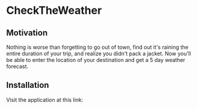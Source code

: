 # CheckTheWeather

## Motivation 
Nothing is worse than forgetting to go out of town, find out it's raining the entire duration of your trip, and realize you didn't pack a jacket. Now you'll be able to enter the location of your destination and get a 5 day weather forecast. 

## Installation 
Visit the application at this link: 

